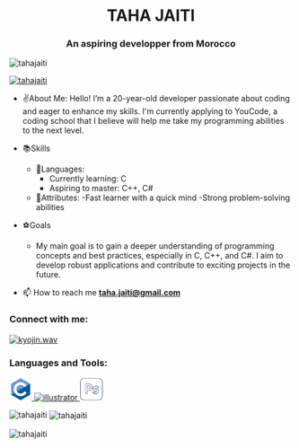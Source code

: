 <h1 align="center">TAHA JAITI</h1>
<h3 align="center">An aspiring developper from Morocco</h3>

<p align="left"> <img src="https://komarev.com/ghpvc/?username=tahajaiti&label=Profile%20views&color=fc38ff&style=plastic" alt="tahajaiti" /> </p>

<p align="left"> <a href="https://github.com/ryo-ma/github-profile-trophy"><img src="https://github-profile-trophy.vercel.app/?username=tahajaiti" alt="tahajaiti" /></a> </p>

* ✌About Me:
Hello! I’m a 20-year-old developer passionate about coding and eager to enhance my skills. I'm currently applying to YouCode, a coding school that I believe will help me take my programming abilities to the next level.

* 📚Skills
  + 📕Languages:
    - Currently learning: C
    - Aspiring to master: C++, C#
  + 📗Attributes:
    -Fast learner with a quick mind
    -Strong problem-solving abilities
* ⚽Goals
  + My main goal is to gain a deeper understanding of programming concepts and best practices, especially in C, C++, and C#. I aim to develop robust applications and      contribute to exciting projects in the future.

+ 📫 How to reach me **taha.jaiti@gmail.com**

<h3 align="left">Connect with me:</h3>
<p align="left">
<a href="https://instagram.com/kyojin.wav" target="blank"><img align="center" src="https://raw.githubusercontent.com/rahuldkjain/github-profile-readme-generator/master/src/images/icons/Social/instagram.svg" alt="kyojin.wav" height="30" width="40" /></a>
</p>

<h3 align="left">Languages and Tools:</h3>
<p align="left"> <a href="https://www.cprogramming.com/" target="_blank" rel="noreferrer"> <img src="https://raw.githubusercontent.com/devicons/devicon/master/icons/c/c-original.svg" alt="c" width="40" height="40"/> </a> <a href="https://www.adobe.com/in/products/illustrator.html" target="_blank" rel="noreferrer"> <img src="https://www.vectorlogo.zone/logos/adobe_illustrator/adobe_illustrator-icon.svg" alt="illustrator" width="40" height="40"/> </a> <a href="https://www.photoshop.com/en" target="_blank" rel="noreferrer"> <img src="https://raw.githubusercontent.com/devicons/devicon/master/icons/photoshop/photoshop-line.svg" alt="photoshop" width="40" height="40"/> </a> </p>

<p><img align="left" src="https://github-readme-stats.vercel.app/api/top-langs?username=tahajaiti&show_icons=true&theme=synthwave&title_color=d400ff&text_color=ffffff&locale=en&layout=compact" alt="tahajaiti" /></p>

<p>&nbsp;<img align="center" src="https://github-readme-stats.vercel.app/api?username=tahajaiti&show_icons=true&theme=synthwave&title_color=a90bfe&text_color=ffffff&locale=en" alt="tahajaiti" /></p>

<p><img align="center" src="https://github-readme-streak-stats.herokuapp.com/?user=tahajaiti&theme=dark" alt="tahajaiti" /></p>

